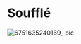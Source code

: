 # Soufflé

![6751635240169_ pic](https://user-images.githubusercontent.com/50277379/138853930-ba1a96e8-e16b-4790-b7b1-bf899e3dbc64.jpg)
